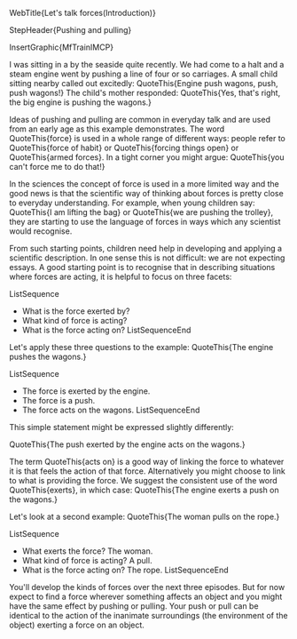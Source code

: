 WebTitle{Let&apos;s talk forces(Introduction)}

StepHeader{Pushing and pulling}

InsertGraphic{MfTrainIMCP}

I was sitting in a by the seaside quite recently. We had come to a halt and a steam engine went by pushing a line of four or so carriages. A small child sitting nearby called out excitedly: QuoteThis{Engine push wagons, push, push wagons!}
The child&apos;s mother responded: QuoteThis{Yes, that&apos;s right, the big engine is pushing the wagons.}

Ideas of pushing and pulling are common in everyday talk and are used from an early age as this example demonstrates. The word QuoteThis{force} is used in a whole range of different ways: people refer to QuoteThis{force of habit} or QuoteThis{forcing things open} or QuoteThis{armed forces}. In a tight corner you might argue: QuoteThis{you can&apos;t force me to do that!}

In the sciences the concept of force is used in a more limited way and the good news is that the scientific way of thinking about forces is pretty close to everyday understanding. For example, when young children say: QuoteThis{I am lifting the bag} or QuoteThis{we are pushing the trolley}, they are starting to use the language of forces in ways which any scientist would recognise.

From such starting points, children need help in developing and applying a scientific description. In one sense this is not difficult: we are not expecting essays. A good starting point is to recognise that in describing situations where forces are acting, it is helpful to focus on three facets:

ListSequence
- What is the force exerted by?
- What kind of force is acting?
- What is the force acting on?
ListSequenceEnd

Let&apos;s apply these three questions to the example: QuoteThis{The engine pushes the wagons.}

ListSequence
- The force is exerted by the engine.
- The force is a push.
- The force acts on the wagons.
ListSequenceEnd

This simple statement might be expressed slightly differently:

QuoteThis{The push exerted by the engine acts on the wagons.}

The term QuoteThis{acts on} is a good way of linking the force to whatever it is that feels the action of that force. Alternatively you might choose to link to what is providing the force. We suggest the consistent use of the word QuoteThis{exerts}, in which case:
QuoteThis{The engine exerts a push on the wagons.}

Let&apos;s look at a second example:
QuoteThis{The woman pulls on the rope.}

ListSequence
- What exerts the force? The woman.
- What kind of force is acting? A pull.
- What is the force acting on? The rope.
ListSequenceEnd

You&apos;ll develop the kinds of forces over the next three episodes. But for now expect to find a force wherever something affects an object and you might have the same effect by pushing or pulling. Your push or pull can be identical to the action of the inanimate surroundings (the environment of the object) exerting a force on an object.

